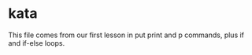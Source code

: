 # kata
This file comes from our first lesson in put print and p commands, plus if and if-else loops.
